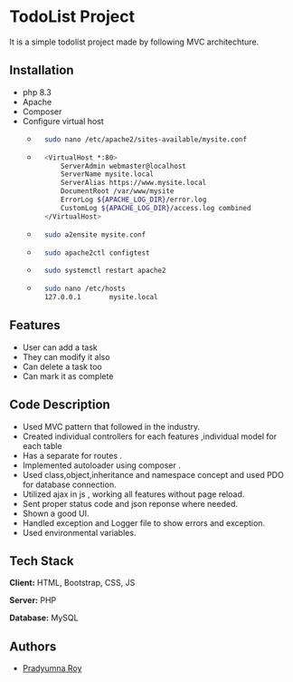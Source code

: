 # TodoList Project

It is a simple todolist project made by following MVC architechture.


## Installation
* php 8.3
* Apache
* Composer
* Configure virtual host
    * ```bash
        sudo nano /etc/apache2/sites-available/mysite.conf
        ```
    * ``` bash
        <VirtualHost *:80>
            ServerAdmin webmaster@localhost
            ServerName mysite.local
            ServerAlias https://www.mysite.local
            DocumentRoot /var/www/mysite
            ErrorLog ${APACHE_LOG_DIR}/error.log
            CustomLog ${APACHE_LOG_DIR}/access.log combined
        </VirtualHost>
        ```
    * ```bash 
        sudo a2ensite mysite.conf
        ```
    * ```bash 
        sudo apache2ctl configtest
        ```
    * ```bash 
        sudo systemctl restart apache2
        ```
    * ```bash 
        sudo nano /etc/hosts
        127.0.0.1       mysite.local

        ```
    
## Features
 * User can add a task
 * They can modify it also 
 * Can delete a task too
 * Can mark it as complete 

## Code Description
 * Used MVC pattern that followed in the industry.
 * Created individual controllers for each features ,individual model for each table
 * Has a separate for routes .
 * Implemented autoloader using composer .
 * Used class,object,inheritance and namespace concept and used PDO for database connection.
 * Utilized ajax in js , working all features without page reload.
 * Sent proper status code and json reponse where needed.
 * Shown a good UI.
 * Handled exception and Logger file to show errors and exception.
 * Used environmental variables.

## Tech Stack

**Client:** HTML, Bootstrap, CSS, JS

**Server:** PHP

**Database:** MySQL


## Authors

- [Pradyumna Roy](https://github.com/PradyumnaRoy-mindfire/todolist)